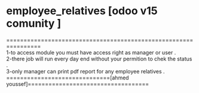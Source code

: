 # employee_relatives [odoo v15 comunity ]
================================================================<br/>
1-to access module you must have access right as manager or user .<br/>
2-there  job will run every day end without your permition to chek the status .<br/>
3-only manager can print pdf report for any employee relatives .<br/>
==============================[ahmed youssef]===================================


